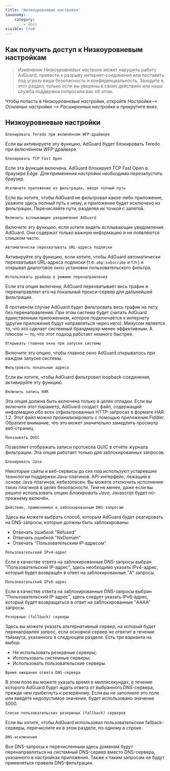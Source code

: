 ```yaml
---
title: 'Низкоуровневые настройки'
taxonomy:
    category:
        - docs
visible: true
---
```


## Как получить доступ к Низкоуровневым настройкам

> Изменение *Низкоуровневых настроек* может нарушить работу AdGuard, привести к разрыву интернет-соединения или поставить под угрозу ваши безопасность и конфиденциальность. Заходите в этот раздел, только если вы уверены в своих действиях или наша служба поддержки попросила вас об этом.

Чтобы попасть в *Низкоуровневые настройки*, откройте *Настройки*—-> *Основные настройки* —> *Расширенные настройки* и прокрутите вниз. 

## Низкоуровневые настройки

`Блокировать Teredo при включённом WFP-драйвере`

Если вы активируете эту функцию, AdGuard будет блокировать Teredo при включённом WFP-драйвере. 

`Блокировать TCP Fast Open`

Если эта функция включена, AdGuard блокирует TCP Fast Open в браузере Edge. Для применения настройки необходимо перезапустить браузер. 

`Исключите приложение из фильтрации, введя полный путь`

Если вы хотите, чтобы AdGuard не фильтровал какое-либо приложение, укажите здесь полный путь к нему, и приложение будет исключено из фильтрации. Перечисляйте пути, разделяя их точкой с запятой. 

`Включить всплывающие уведомления AdGuard` 

Включите эту функцию, если хотите видеть всплывающие уведомления AdGuard. Они содержат только важную информацию и не появляются слишком часто. 

`Автоматически перехватывать URL-адреса подписки` 

Активируйте эту функцию, если хотите, чтобы AdGuard автоматически перехватывал URL-адреса подписки (т.е. `abp:subscribe` и т.п.) и открывал диалоговое окно установки пользовательского фильтра.
 
`Использовать драйвер в режиме перенаправления`

Если эта опция включена, AdGuard перехватывает весь трафик и перенаправляет его на локальный прокси-сервер для дальнейшей фильтрации. 

В противном случае AdGuard будет фильтровать весь трафик на лету, без перенаправления. При этом система будет считать AdGuard единственным приложением, которое подключается к интернету (другие приложения будут направляться через него). Минусом является то, что это сделает системный брандмауэр менее эффективным. А плюсом — то, что этот подход работает немного быстрее.

`Открывать главное окно при запуске системы`

Включите эту опцию, чтобы главное окно AdGuard открывалось при каждом запуске системы. 

`Фильтровать локальные адреса`

Если вы хотите, чтобы AdGuard фильтровал loopback-соединения, активируйте эту функцию. 

`Включить запись HAR`

Эта опция должна быть включена только в целях отладки. Если вы включите этот параметр, AdGuard создаст файл, содержащий информацию обо всех отфильтрованных HTTP-запросах в формате HAR 1.2. Этот файл можно проанализировать с помощью приложения Fiddler. Обратите внимание, что это может значительно замедлить просмотр веб-страниц.

`Показывать QUIC`

Позволяет отображать записи протокола QUIC в отчёте журнала фильтрации. Эта опция работает только для заблокированных запросов. 

`Блокировать Java`

Некоторые сайты и веб-сервисы до сих пор используют устаревшие технологии поддержки Java-плагинов. API-интерфейс, лежащий в основе Java-плагинов, небезопасен. Вы можете отключить исполнение таких плагинов в целях безопасности. Тем не менее, даже если вы решите использовать опцию *Блокировать Java*, Javascript будет по-прежнему включён. 

`Действие, применяемое к заблокированным DNS-запросам`

Здесь вы можете выбрать способ, которым AdGuard будет реагировать на DNS-запросы, которые должны быть заблокированы:

* Отвечать ошибкой "Refused"  
* Отвечать ошибкой "NxDomain"
* Отвечать "Пользовательским IP-адресом"

`Пользовательский IPv4-адрес`

Если в качестве ответа на заблокированные DNS-запросы выбран "Пользовательский IP-адрес", здесь необходимо указать IPv4-адрес, который будет возвращён в ответ на заблокированные "A" запросы. 

`Пользовательский IPv6-адрес`

Если в качестве ответа на заблокированные DNS-запросы выбран "Пользовательский IP-адрес", здесь следует указать IPv6-адрес, который будет возвращаться в ответ на заблокированные  "AAAA" запросы. 

`Резервные (fallback) серверы`

Здесь вы можете указать альтернативный сервер, на который будет перенаправлен запрос, если основной сервер не ответит в течение таймаута, указанного в следующем разделе. Есть три варианта на выбор: 

* Не использовать резервные серверы;
* Использовать системные серверы;
* Использовать пользовательские серверы.

`Время ожидания ответа DNS-сервера`

В этом поле вы можете указать время в миллисекундах, в течение которого AdGuard будет ждать ответа от выбранного DNS-сервера, прежде чем прибегнуть к резервному. Если вы не заполните это поле или введёте недопустимое значение, будет использовано значение 5000. 

`Список пользовательских резервных (fallback) серверов` 

Если вы хотите, чтобы AdGuard использовал пользовательские fallback-серверы, перечислите их в этом разделе, по одному в строке.  

`DNS-исключения` 

Все DNS-запросы к перечисленным здесь доменам будут перенаправляться на системный DNS-сервер вместо DNS-сервера, указанного в настройках приложения. Также к таким запросам не будут применяться правила DNS-фильтрации. 

 
 
 
 
 
 
 
 
 
 
 


